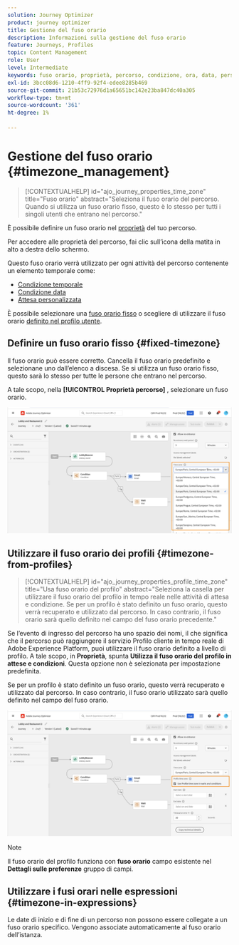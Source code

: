 ```yaml
---
solution: Journey Optimizer
product: journey optimizer
title: Gestione del fuso orario
description: Informazioni sulla gestione del fuso orario
feature: Journeys, Profiles
topic: Content Management
role: User
level: Intermediate
keywords: fuso orario, proprietà, percorso, condizione, ora, data, personalizzato
exl-id: 3bcc08d6-1210-4ff9-92f4-edee8285b469
source-git-commit: 21b53c72976d1a65651bc142e23ba847dc40a305
workflow-type: tm+mt
source-wordcount: '361'
ht-degree: 1%

---
```


# Gestione del fuso orario {#timezone_management}

>[!CONTEXTUALHELP]
>id="ajo_journey_properties_time_zone"
>title="Fuso orario"
>abstract="Seleziona il fuso orario del percorso. Quando si utilizza un fuso orario fisso, questo è lo stesso per tutti i singoli utenti che entrano nel percorso."


È possibile definire un fuso orario nel [proprietà](../building-journeys/journey-properties.md#timezone) del tuo percorso.

Per accedere alle proprietà del percorso, fai clic sull’icona della matita in alto a destra dello schermo.

Questo fuso orario verrà utilizzato per ogni attività del percorso contenente un elemento temporale come:

* [Condizione temporale](../building-journeys/condition-activity.md#time_condition)
* [Condizione data](../building-journeys/condition-activity.md#date_condition)
* [Attesa personalizzata](../building-journeys/wait-activity.md#custom)

<!--
* [Fixed date wait](../building-journeys/wait-activity.md#fixed_date)
-->

È possibile selezionare una [fuso orario fisso](#fixed-timezone) o scegliere di utilizzare il fuso orario [definito nel profilo utente](#timezone-from-profiles).

## Definire un fuso orario fisso {#fixed-timezone}

Il fuso orario può essere corretto. Cancella il fuso orario predefinito e selezionane uno dall’elenco a discesa. Se si utilizza un fuso orario fisso, questo sarà lo stesso per tutte le persone che entrano nel percorso.

A tale scopo, nella **[!UICONTROL Proprietà percorso]** , selezionare un fuso orario.

![](assets/journey72.png)

## Utilizzare il fuso orario dei profili {#timezone-from-profiles}

>[!CONTEXTUALHELP]
>id="ajo_journey_properties_profile_time_zone"
>title="Usa fuso orario del profilo"
>abstract="Seleziona la casella per utilizzare il fuso orario del profilo in tempo reale nelle attività di attesa e condizione. Se per un profilo è stato definito un fuso orario, questo verrà recuperato e utilizzato dal percorso. In caso contrario, il fuso orario sarà quello definito nel campo del fuso orario precedente."

Se l’evento di ingresso del percorso ha uno spazio dei nomi, il che significa che il percorso può raggiungere il servizio Profilo cliente in tempo reale di Adobe Experience Platform, puoi utilizzare il fuso orario definito a livello di profilo. A tale scopo, in **Proprietà**, spunta **Utilizza il fuso orario del profilo in attese e condizioni**. Questa opzione non è selezionata per impostazione predefinita.

Se per un profilo è stato definito un fuso orario, questo verrà recuperato e utilizzato dal percorso. In caso contrario, il fuso orario utilizzato sarà quello definito nel campo del fuso orario.

![](assets/journey73.png)

>[!NOTE]
>
>Il fuso orario del profilo funziona con **fuso orario** campo esistente nel **Dettagli sulle preferenze** gruppo di campi.

## Utilizzare i fusi orari nelle espressioni {#timezone-in-expressions}

Le date di inizio e di fine di un percorso non possono essere collegate a un fuso orario specifico. Vengono associate automaticamente al fuso orario dell’istanza.
